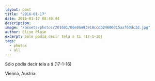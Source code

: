 ```yaml
---
layout: post
title: "2016-01-17"
date: 2016-01-17 08:40:44
description: 
image: "/assets/photos/201601/06e06e83918ccdb24606015aaf60dc3d.jpg"
author: Elise Plain
excerpt: Sólo podía decir tela a ti (17-1-16)
tags: 
  - photos
  - all
---
```


Sólo podía decir tela a ti (17-1-16)
<p></p>
Vienna, Austria